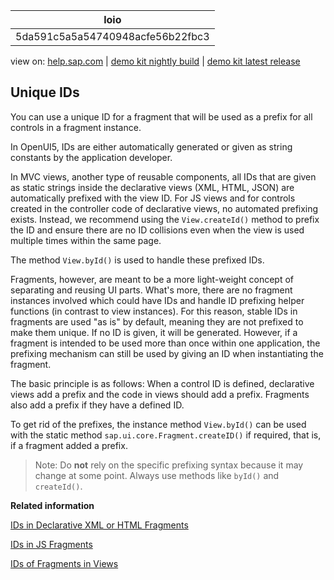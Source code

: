 | loio |
| -----|
| 5da591c5a5a54740948acfe56b22fbc3 |

<div id="loio">

view on: [help.sap.com](https://help.sap.com/viewer/DRAFT/3237636b137e43519a20ad5513c49ccb/latest/en-US/5da591c5a5a54740948acfe56b22fbc3.html) | [demo kit nightly build](https://openui5nightly.hana.ondemand.com/#/topic/5da591c5a5a54740948acfe56b22fbc3) | [demo kit latest release](https://openui5.hana.ondemand.com/#/topic/5da591c5a5a54740948acfe56b22fbc3)</div>
<!-- loio5da591c5a5a54740948acfe56b22fbc3 -->

## Unique IDs

You can use a unique ID for a fragment that will be used as a prefix for all controls in a fragment instance.

In OpenUI5, IDs are either automatically generated or given as string constants by the application developer.

In MVC views, another type of reusable components, all IDs that are given as static strings inside the declarative views \(XML, HTML, JSON\) are automatically prefixed with the view ID. For JS views and for controls created in the controller code of declarative views, no automated prefixing exists. Instead, we recommend using the `View.createId()` method to prefix the ID and ensure there are no ID collisions even when the view is used multiple times within the same page.

The method `View.byId()` is used to handle these prefixed IDs.

Fragments, however, are meant to be a more light-weight concept of separating and reusing UI parts. What's more, there are no fragment instances involved which could have IDs and handle ID prefixing helper functions \(in contrast to view instances\). For this reason, stable IDs in fragments are used "as is" by default, meaning they are not prefixed to make them unique. If no ID is given, it will be generated. However, if a fragment is intended to be used more than once within one application, the prefixing mechanism can still be used by giving an ID when instantiating the fragment.

The basic principle is as follows: When a control ID is defined, declarative views add a prefix and the code in views should add a prefix. Fragments also add a prefix if they have a defined ID.

To get rid of the prefixes, the instance method `View.byId()` can be used with the static method `sap.ui.core.Fragment.createID()` if required, that is, if a fragment added a prefix.

> Note:
> Do **not** rely on the specific prefixing syntax because it may change at some point. Always use methods like `byId()` and `createId()`.
> 
> 

**Related information**  


[IDs in Declarative XML or HTML Fragments](IDs_in_Declarative_XML_or_HTML_Fragments_0715706.md)

[IDs in JS Fragments](IDs_in_JS_Fragments_896fa9a.md)

[IDs of Fragments in Views](IDs_of_Fragments_in_Views_f10bf70.md)

